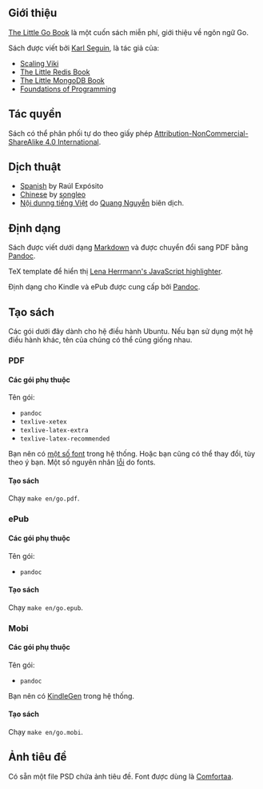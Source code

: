 ## Giới thiệu ##
[The Little Go Book](http://openmymind.net/The-Little-Go-Book/) là một cuốn sách miễn phí, giới thiệu về ngôn ngữ Go.

Sách được viết bởi [Karl Seguin](http://openmymind.net), là tác giả của:

* [Scaling Viki](http://openmymind.net/scaling-viki/)
* [The Little Redis Book](http://openmymind.net/2012/1/23/The-Little-Redis-Book/)
* [The Little MongoDB Book](http://openmymind.net/2011/3/28/The-Little-MongoDB-Book/)
* [Foundations of Programming](http://openmymind.net/FoundationsOfProgramming.pdf)

## Tác quyền ##
Sách có thể phân phối tự do theo giấy phép  [Attribution-NonCommercial-ShareAlike 4.0 International](<http://creativecommons.org/licenses/by-nc-sa/4.0/>).

## Dịch thuật ##

* [Spanish](https://github.com/raulexposito/the-little-go-book/tree/master/es) by Raúl Expósito
* [Chinese](https://github.com/songleo/the-little-go-book_ZH_CN) by [songleo](https://github.com/songleo)
* [Nội dunng tiếng Việt](https://github.com/quangnh89/the-little-go-book/blob/master/vi/go.md) do [Quang Nguyễn](https://github.com/quangnh89) biên dịch.

## Định dạng ##
Sách được viết dưới dạng [Markdown](http://daringfireball.net/projects/markdown/) và được chuyển đổi sang PDF bằng [Pandoc](http://johnmacfarlane.net/pandoc/).

 TeX template để hiển thị [Lena Herrmann's JavaScript highlighter](http://lenaherrmann.net/2010/05/20/javascript-syntax-highlighting-in-the-latex-listings-package).

Định dạng cho Kindle và ePub được cung cấp bởi [Pandoc](http://johnmacfarlane.net/pandoc/).

## Tạo sách ##
Các gói dưới đây dành cho hệ điều hành Ubuntu. Nếu bạn sử dụng một hệ điều hành khác, tên của chúng có thể cũng giống nhau.

### PDF

#### Các gói phụ thuộc

Tên gói:

* `pandoc`
* `texlive-xetex`
* `texlive-latex-extra`
* `texlive-latex-recommended`

Bạn nên có [một số font](https://github.com/karlseguin/the-little-redis-book/blob/master/common/pdf-template.tex#L11) trong hệ thống.
Hoặc bạn cũng có thể thay đổi, tùy theo ý bạn. Một số nguyên nhân [lỗi](https://github.com/karlseguin/the-little-redis-book/issues/26) do fonts.

#### Tạo sách

Chạy `make en/go.pdf`.

### ePub

#### Các gói phụ thuộc

Tên gói:

* `pandoc`

#### Tạo sách

Chạy `make en/go.epub`.

### Mobi

#### Các gói phụ thuộc

Tên gói:

* `pandoc`

Bạn nên có [KindleGen](http://www.amazon.com/gp/feature.html?ie=UTF8&docId=1000765211) trong hệ thống.

#### Tạo sách

Chạy `make en/go.mobi`.

## Ảnh tiêu đề ##
Có sẵn một file PSD chứa ảnh tiêu đề. Font được dùng là [Comfortaa](http://www.dafont.com/comfortaa.font).

